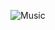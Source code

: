 ![Music](https://spotify-recently-played-readme.vercel.app/api?user=6yzi8z81v8szrb11eui5rdj20&count=6)
